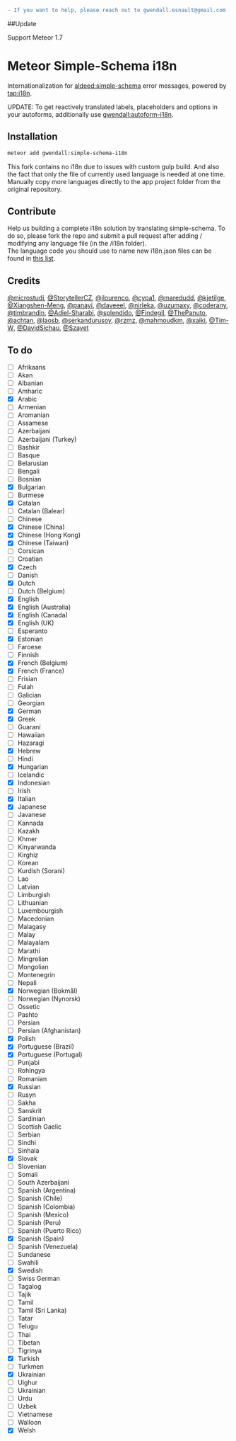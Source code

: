 ```diff
- If you want to help, please reach out to gwendall.esnault@gmail.com
```
##Update

Support Meteor 1.7



Meteor Simple-Schema i18n
=========================

Internationalization for [aldeed:simple-schema](http://github.com/aldeed/meteor-simple-schema) error messages, powered by [tap:i18n](https://github.com/TAPevents/tap-i18n).  

UPDATE: To get reactively translated labels, placeholders and options in your autoforms, additionally use [gwendall:autoform-i18n](http://github.com/gwendall/meteor-autoform-i18n).

Installation  
------------

``` sh
meteor add gwendall:simple-schema-i18n
```

This fork contains no i18n due to issues with custom gulp build.
And also the fact that only the file of currently used language is needed at one time.
Manually copy more languages directly to the app project folder from the original repository.

Contribute
----------

Help us building a complete i18n solution by translating simple-schema. To do so, please fork the repo and submit a pull request after adding / modifying any language file (in the /i18n folder).  
The language code you should use to name new i18n.json files can be found in [this list](https://github.com/TAPevents/tap-i18n/blob/master/lib/plugin/etc/language_names.js).

Credits
-------

[@microstudi](http://github.com/microstudi),
[@StorytellerCZ](http://github.com/StorytellerCZ),
[@jlourenco](http://github.com/jlourenco),
[@cypa1](http://github.com/cypa1),
[@maredudd](http://github.com/maredudd),
[@kjetilge](http://github.com/kjetilge),
[@Xiangshen-Meng](http://github.com/Xiangshen-Meng),
[@panayi](http://github.com/panayi),
[@daveeel](http://github.com/daveeel),
[@nirleka](http://github.com/nirleka),
[@uzumaxy](http://github.com/uzumaxy),
[@coderany](http://github.com/coderany),
[@timbrandin](http://github.com/timbrandin),
[@Adiel-Sharabi](http://github.com/Adiel-Sharabi),
[@splendido](http://github.com/splendido),
[@Findegil](http://github.com/Findegil),
[@ThePanuto](http://github.com/ThePanuto),
[@achtan](http://github.com/achtan),
[@laosb](http://github.com/laosb),
[@serkandurusoy](http://github.com/serkandurusoy),
[@rzmz](http://github.com/rzmz),
[@mahmoudkm](http://github.com/mahmoudkm),
[@xaiki](http://github.com/xaiki),
[@Tim-W](http://github.com/Tim-W),
[@DavidSichau](http://github.com/DavidSichau),
[@Szayet](http://github.com/Szayet)

To do
-----

- [ ] Afrikaans
- [ ] Akan
- [ ] Albanian
- [ ] Amharic
- [x] Arabic
- [ ] Armenian
- [ ] Aromanian
- [ ] Assamese
- [ ] Azerbaijani
- [ ] Azerbaijani (Turkey)
- [ ] Bashkir
- [ ] Basque
- [ ] Belarusian
- [ ] Bengali
- [ ] Bosnian
- [x] Bulgarian
- [ ] Burmese
- [x] Catalan
- [ ] Catalan (Balear)
- [ ] Chinese
- [x] Chinese (China)
- [x] Chinese (Hong Kong)
- [x] Chinese (Taiwan)
- [ ] Corsican
- [ ] Croatian
- [x] Czech
- [ ] Danish
- [x] Dutch
- [ ] Dutch (Belgium)
- [x] English
- [x] English (Australia)
- [x] English (Canada)
- [x] English (UK)
- [ ] Esperanto
- [x] Estonian
- [ ] Faroese
- [ ] Finnish
- [x] French (Belgium)
- [x] French (France)
- [ ] Frisian
- [ ] Fulah
- [ ] Galician
- [ ] Georgian
- [x] German
- [x] Greek
- [ ] Guaraní
- [ ] Hawaiian
- [ ] Hazaragi
- [x] Hebrew
- [ ] Hindi
- [x] Hungarian
- [ ] Icelandic
- [x] Indonesian
- [ ] Irish
- [x] Italian
- [x] Japanese
- [ ] Javanese
- [ ] Kannada
- [ ] Kazakh
- [ ] Khmer
- [ ] Kinyarwanda
- [ ] Kirghiz
- [ ] Korean
- [ ] Kurdish (Sorani)
- [ ] Lao
- [ ] Latvian
- [ ] Limburgish
- [ ] Lithuanian
- [ ] Luxembourgish
- [ ] Macedonian
- [ ] Malagasy
- [ ] Malay
- [ ] Malayalam
- [ ] Marathi
- [ ] Mingrelian
- [ ] Mongolian
- [ ] Montenegrin
- [ ] Nepali
- [x] Norwegian (Bokmål)
- [ ] Norwegian (Nynorsk)
- [ ] Ossetic
- [ ] Pashto
- [ ] Persian
- [ ] Persian (Afghanistan)
- [x] Polish
- [x] Portuguese (Brazil)
- [x] Portuguese (Portugal)
- [ ] Punjabi
- [ ] Rohingya
- [ ] Romanian
- [x] Russian
- [ ] Rusyn
- [ ] Sakha
- [ ] Sanskrit
- [ ] Sardinian
- [ ] Scottish Gaelic
- [ ] Serbian
- [ ] Sindhi
- [ ] Sinhala
- [x] Slovak
- [ ] Slovenian
- [ ] Somali
- [ ] South Azerbaijani
- [ ] Spanish (Argentina)
- [ ] Spanish (Chile)
- [ ] Spanish (Colombia)
- [ ] Spanish (Mexico)
- [ ] Spanish (Peru)
- [ ] Spanish (Puerto Rico)
- [x] Spanish (Spain)
- [ ] Spanish (Venezuela)
- [ ] Sundanese
- [ ] Swahili
- [x] Swedish
- [ ] Swiss German
- [ ] Tagalog
- [ ] Tajik
- [ ] Tamil
- [ ] Tamil (Sri Lanka)
- [ ] Tatar
- [ ] Telugu
- [ ] Thai
- [ ] Tibetan
- [ ] Tigrinya
- [x] Turkish
- [ ] Turkmen
- [x] Ukrainian
- [ ] Uighur
- [ ] Ukrainian
- [ ] Urdu
- [ ] Uzbek
- [ ] Vietnamese
- [ ] Walloon
- [x] Welsh
